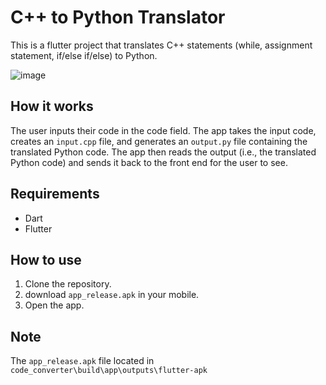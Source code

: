 # C++ to Python Translator

This is a flutter project that translates C++ statements (while, assignment statement, if/else if/else) to Python.

![image](https://github.com/merna903/code_converter/assets/83590570/ad30974d-f4dd-41e5-9ca3-6dc52f258e15)

## How it works

The user inputs their code in the code field. The app takes the input code, creates an `input.cpp` file, and generates an `output.py` file containing the translated Python code. The app then reads the output (i.e., the translated Python code) and sends it back to the front end for the user to see.

## Requirements

- Dart 
- Flutter 

## How to use

1. Clone the repository.
2. download `app_release.apk` in your mobile.
3. Open the app.

## Note
The `app_release.apk` file located in `code_converter\build\app\outputs\flutter-apk`

